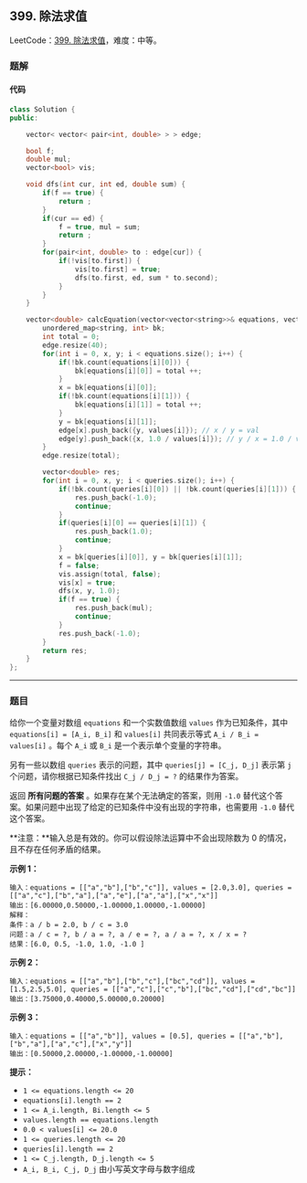 ## 399. 除法求值

LeetCode：[399. 除法求值](https://leetcode.cn/problems/evaluate-division/)，难度：中等。

### 题解

#### 代码

```c++
class Solution {
public:

    vector< vector< pair<int, double> > > edge;

    bool f;
    double mul;
    vector<bool> vis;

    void dfs(int cur, int ed, double sum) {
        if(f == true) {
            return ;
        }
        if(cur == ed) {
            f = true, mul = sum;
            return ;
        }
        for(pair<int, double> to : edge[cur]) {
            if(!vis[to.first]) {
                vis[to.first] = true;
                dfs(to.first, ed, sum * to.second);
            }
        }
    }

    vector<double> calcEquation(vector<vector<string>>& equations, vector<double>& values, vector<vector<string>>& queries) {
        unordered_map<string, int> bk;
        int total = 0;
        edge.resize(40);
        for(int i = 0, x, y; i < equations.size(); i++) {
            if(!bk.count(equations[i][0])) {
                bk[equations[i][0]] = total ++;
            }
            x = bk[equations[i][0]];
            if(!bk.count(equations[i][1])) {
                bk[equations[i][1]] = total ++;
            }
            y = bk[equations[i][1]];
            edge[x].push_back({y, values[i]}); // x / y = val
            edge[y].push_back({x, 1.0 / values[i]}); // y / x = 1.0 / val
        }
        edge.resize(total);

        vector<double> res;
        for(int i = 0, x, y; i < queries.size(); i++) {
            if(!bk.count(queries[i][0]) || !bk.count(queries[i][1])) {
                res.push_back(-1.0);
                continue;
            }
            if(queries[i][0] == queries[i][1]) {
                res.push_back(1.0);
                continue;
            }
            x = bk[queries[i][0]], y = bk[queries[i][1]];
            f = false;
            vis.assign(total, false);
            vis[x] = true;
            dfs(x, y, 1.0);
            if(f == true) {
                res.push_back(mul);
                continue;
            }
            res.push_back(-1.0);
        }
        return res;
    }
};
```



---



### 题目

给你一个变量对数组 `equations` 和一个实数值数组 `values` 作为已知条件，其中 `equations[i] = [A_i, B_i]` 和 `values[i]` 共同表示等式 `A_i / B_i = values[i]` 。每个 `A_i` 或 `B_i` 是一个表示单个变量的字符串。

另有一些以数组 `queries` 表示的问题，其中 `queries[j] = [C_j, D_j]` 表示第 `j` 个问题，请你根据已知条件找出 `C_j / D_j = ?` 的结果作为答案。

返回 **所有问题的答案** 。如果存在某个无法确定的答案，则用 `-1.0` 替代这个答案。如果问题中出现了给定的已知条件中没有出现的字符串，也需要用 `-1.0` 替代这个答案。

**注意：**输入总是有效的。你可以假设除法运算中不会出现除数为 0 的情况，且不存在任何矛盾的结果。

 

**示例 1：**

```
输入：equations = [["a","b"],["b","c"]], values = [2.0,3.0], queries = [["a","c"],["b","a"],["a","e"],["a","a"],["x","x"]]
输出：[6.00000,0.50000,-1.00000,1.00000,-1.00000]
解释：
条件：a / b = 2.0, b / c = 3.0
问题：a / c = ?, b / a = ?, a / e = ?, a / a = ?, x / x = ?
结果：[6.0, 0.5, -1.0, 1.0, -1.0 ]
```

**示例 2：**

```
输入：equations = [["a","b"],["b","c"],["bc","cd"]], values = [1.5,2.5,5.0], queries = [["a","c"],["c","b"],["bc","cd"],["cd","bc"]]
输出：[3.75000,0.40000,5.00000,0.20000]
```

**示例 3：**

```
输入：equations = [["a","b"]], values = [0.5], queries = [["a","b"],["b","a"],["a","c"],["x","y"]]
输出：[0.50000,2.00000,-1.00000,-1.00000]
```

 

**提示：**

- `1 <= equations.length <= 20`
- `equations[i].length == 2`
- `1 <= A_i.length, Bi.length <= 5`
- `values.length == equations.length`
- `0.0 < values[i] <= 20.0`
- `1 <= queries.length <= 20`
- `queries[i].length == 2`
- `1 <= C_j.length, D_j.length <= 5`
- `A_i, B_i, C_j, D_j` 由小写英文字母与数字组成


